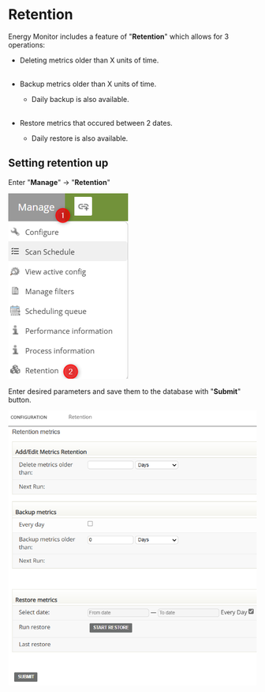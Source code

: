 # Retention 

Energy Monitor includes a feature of "**Retention**" which allows for  3 operations:

-   Deleting metrics older than X units of time. 
<br></br>
-   Backup metrics older than X units of time. 

    -   Daily backup is also available.
<br></br>
-   Restore metrics that occured between 2 dates. 

    -   Daily restore is also available.


## Setting retention up

Enter "**Manage**" -> "**Retention**"

![Performance_process_information](/media/05_00_25_01_Retention.png)

Enter desired parameters and save them to the database with "**Submit**" button.

![Performance_process_information](/media/05_00_25_02_Retention.png)
